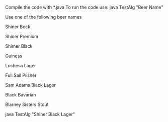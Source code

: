 Compile the code with *.java 
To run the code use: java TestAlg "Beer Name"

Use one of the following beer names

Shiner Bock

Shiner Premium

Shimer Black

Guiness

Luchesa Lager

Full Sail Pilsner

Sam Adams Black Lager

Black Bavarian

Blarney Sisters Stout

java TestAlg "Shiner Black Lager"
